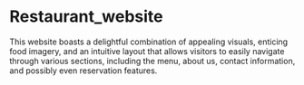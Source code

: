 # Restaurant_website
This website boasts a delightful combination of appealing visuals, enticing food imagery, and an intuitive layout that allows visitors to easily navigate through various sections, including the menu, about us, contact information, and possibly even reservation features. 
